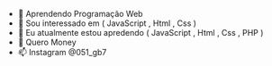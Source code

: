 - 👋 Aprendendo Programação Web
- 👀 Sou interessado em ( JavaScript , Html , Css )
- 🌱 Eu atualmente estou apredendo ( JavaScript , Html , Css , PHP )
- 💞️ Quero Money
- 📫 Instagram @051_gb7

<!---
Me contrate
--->
